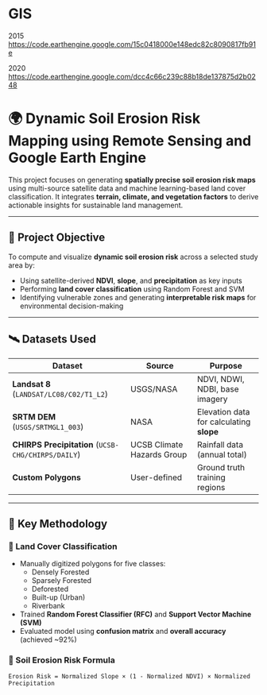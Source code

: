 # GIS

2015 
https://code.earthengine.google.com/15c0418000e148edc82c8090817fb91e

2020
https://code.earthengine.google.com/dcc4c66c239c88b18de137875d2b0248

# 🌍 Dynamic Soil Erosion Risk Mapping using Remote Sensing and Google Earth Engine

This project focuses on generating **spatially precise soil erosion risk maps** using multi-source satellite data and machine learning-based land cover classification. It integrates **terrain, climate, and vegetation factors** to derive actionable insights for sustainable land management.

---

## 🔧 Project Objective

To compute and visualize **dynamic soil erosion risk** across a selected study area by:
- Using satellite-derived **NDVI**, **slope**, and **precipitation** as key inputs
- Performing **land cover classification** using Random Forest and SVM
- Identifying vulnerable zones and generating **interpretable risk maps** for environmental decision-making

---

## 🛰️ Datasets Used

| Dataset | Source | Purpose |
|--------|--------|---------|
| **Landsat 8** (`LANDSAT/LC08/C02/T1_L2`) | USGS/NASA | NDVI, NDWI, NDBI, base imagery |
| **SRTM DEM** (`USGS/SRTMGL1_003`) | NASA | Elevation data for calculating **slope** |
| **CHIRPS Precipitation** (`UCSB-CHG/CHIRPS/DAILY`) | UCSB Climate Hazards Group | Rainfall data (annual total) |
| **Custom Polygons** | User-defined | Ground truth training regions |

---

## 📌 Key Methodology

### 🔹 Land Cover Classification
- Manually digitized polygons for five classes:
  - Densely Forested
  - Sparsely Forested
  - Deforested
  - Built-up (Urban)
  - Riverbank
- Trained **Random Forest Classifier (RFC)** and **Support Vector Machine (SVM)**
- Evaluated model using **confusion matrix** and **overall accuracy** (achieved ~92%)

### 🔹 Soil Erosion Risk Formula
```text
Erosion Risk = Normalized Slope × (1 - Normalized NDVI) × Normalized Precipitation
